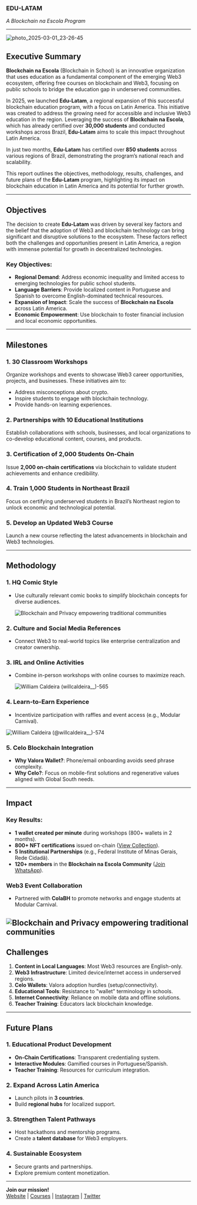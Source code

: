 ### EDU-LATAM  
*A Blockchain na Escola Program*  

---

![photo_2025-03-01_23-26-45](https://github.com/user-attachments/assets/e6818a56-233d-4caf-b49c-9a182073426d)



## Executive Summary  

**Blockchain na Escola** (Blockchain in School) is an innovative organization that uses education as a fundamental component of the emerging Web3 ecosystem, offering free courses on blockchain and Web3, focusing on public schools to bridge the education gap in underserved communities.  

In 2025, we launched **Edu-Latam**, a regional expansion of this successful blockchain education program, with a focus on Latin America. This initiative was created to address the growing need for accessible and inclusive Web3 education in the region. Leveraging the success of **Blockchain na Escola**, which has already certified over **30,000 students** and conducted workshops across Brazil, **Edu-Latam** aims to scale this impact throughout Latin America.  

In just two months, **Edu-Latam** has certified over **850 students** across various regions of Brazil, demonstrating the program’s national reach and scalability.  

This report outlines the objectives, methodology, results, challenges, and future plans of the **Edu-Latam** program, highlighting its impact on blockchain education in Latin America and its potential for further growth.  

---

## Objectives  

The decision to create **Edu-Latam** was driven by several key factors and the belief that the adoption of Web3 and blockchain technology can bring significant and disruptive solutions to the ecosystem. These factors reflect both the challenges and opportunities present in Latin America, a region with immense potential for growth in decentralized technologies.  

### Key Objectives:  
- **Regional Demand**: Address economic inequality and limited access to emerging technologies for public school students.  
- **Language Barriers**: Provide localized content in Portuguese and Spanish to overcome English-dominated technical resources.  
- **Expansion of Impact**: Scale the success of **Blockchain na Escola** across Latin America.  
- **Economic Empowerment**: Use blockchain to foster financial inclusion and local economic opportunities.  

---

## Milestones  

### 1. 30 Classroom Workshops  
Organize workshops and events to showcase Web3 career opportunities, projects, and businesses. These initiatives aim to:  
- Address misconceptions about crypto.  
- Inspire students to engage with blockchain technology.  
- Provide hands-on learning experiences.  

### 2. Partnerships with 10 Educational Institutions  
Establish collaborations with schools, businesses, and local organizations to co-develop educational content, courses, and products.  

### 3. Certification of 2,000 Students On-Chain  
Issue **2,000 on-chain certifications** via blockchain to validate student achievements and enhance credibility.  

### 4. Train 1,000 Students in Northeast Brazil  
Focus on certifying underserved students in Brazil’s Northeast region to unlock economic and technological potential.  

### 5. Develop an Updated Web3 Course  
Launch a new course reflecting the latest advancements in blockchain and Web3 technologies.  

---

## Methodology  

### 1. HQ Comic Style  
- Use culturally relevant comic books to simplify blockchain concepts for diverse audiences.

  ![Blockchain and Privacy empowering traditional communities](https://github.com/user-attachments/assets/2758ce10-db4c-4204-8020-9a1fd59daab0)

### 2. Culture and Social Media References  
- Connect Web3 to real-world topics like enterprise centralization and creator ownership.  

### 3. IRL and Online Activities  
- Combine in-person workshops with online courses to maximize reach.

  ![William Caldeira (willcaldeira__)-565](https://github.com/user-attachments/assets/14b45087-898f-47e5-990f-6f39185bd232)


### 4. Learn-to-Earn Experience  
- Incentivize participation with raffles and event access (e.g., Modular Carnival).  

![William Caldeira (@willcaldeira__)-574](https://github.com/user-attachments/assets/80747dd8-5e2b-4a31-be8b-db2aa9569ac1)

### 5. Celo Blockchain Integration  
- **Why Valora Wallet?**: Phone/email onboarding avoids seed phrase complexity.  
- **Why Celo?**: Focus on mobile-first solutions and regenerative values aligned with Global South needs.  

---

## Impact  

### Key Results:  
- **1 wallet created per minute** during workshops (800+ wallets in 2 months).  
- **800+ NFT certifications** issued on-chain ([View Collection](link)).  
- **5 Institutional Partnerships** (e.g., Federal Institute of Minas Gerais, Rede Cidadã).  
- **120+ members** in the **Blockchain na Escola Community** ([Join WhatsApp](link)).  

### Web3 Event Collaboration  
- Partnered with **ColaBH** to promote networks and engage students at Modular Carnival.  

![Blockchain and Privacy empowering traditional communities](https://github.com/user-attachments/assets/fcca233c-7257-4c44-a279-00ea73ccc459)
---

## Challenges  

1. **Content in Local Languages**: Most Web3 resources are English-only.  
2. **Web3 Infrastructure**: Limited device/internet access in underserved regions.  
3. **Celo Wallets**: Valora adoption hurdles (setup/connectivity).  
4. **Educational Tools**: Resistance to "wallet" terminology in schools.  
5. **Internet Connectivity**: Reliance on mobile data and offline solutions.  
6. **Teacher Training**: Educators lack blockchain knowledge.  

---

## Future Plans  

### 1. Educational Product Development  
- **On-Chain Certifications**: Transparent credentialing system.  
- **Interactive Modules**: Gamified courses in Portuguese/Spanish.  
- **Teacher Training**: Resources for curriculum integration.  

### 2. Expand Across Latin America  
- Launch pilots in **3 countries**.  
- Build **regional hubs** for localized support.  

### 3. Strengthen Talent Pathways  
- Host hackathons and mentorship programs.  
- Create a **talent database** for Web3 employers.  

### 4. Sustainable Ecosystem  
- Secure grants and partnerships.  
- Explore premium content monetization.  

---

**Join our mission!**  
[Website](https://blockchain-na-sala-de-aula.vercel.app) | [Courses](https://101.xyz/c/blockchainnaescola) | [Instagram](https://www.instagram.com/blockchainnaescola/) | [Twitter](https://twitter.com/BlckNaEscola)  

